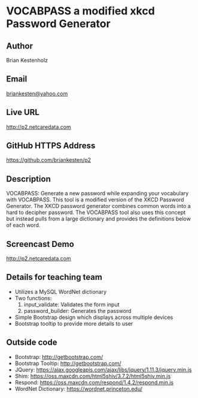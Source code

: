 # VOCABPASS a modified xkcd Password Generator

## Author
Brian Kestenholz

## Email
briankesten@yahoo.com

## Live URL
<http://p2.netcaredata.com>

## GitHub HTTPS Address
<https://github.com/briankesten/p2>

## Description
VOCABPASS: Generate a new password while expanding your vocabulary with VOCABPASS. This tool is a modified version of the XKCD Password Generator. The XKCD password generator combines common words into a hard to decipher password. The VOCABPASS tool also uses this concept but instead pulls from a large dictionary and provides the definitions below of each word.

## Screencast Demo
http://p2.netcaredata.com

## Details for teaching team
* Utilizes a MySQL WordNet dictionary
* Two functions:
    1. input_validate: Validates the form input
    2. password_builder: Generates the password
* Simple Bootstrap design which displays across multiple devices
* Bootstrap tooltip to provide more details to user

## Outside code
* Bootstrap: http://getbootstrap.com/
* Bootstrap Tooltip: http://getbootstrap.com/
* JQuery: https://ajax.googleapis.com/ajax/libs/jquery/1.11.3/jquery.min.js
* Shim: https://oss.maxcdn.com/html5shiv/3.7.2/html5shiv.min.js
* Respond: https://oss.maxcdn.com/respond/1.4.2/respond.min.js
* WordNet Dictionary: https://wordnet.princeton.edu/
